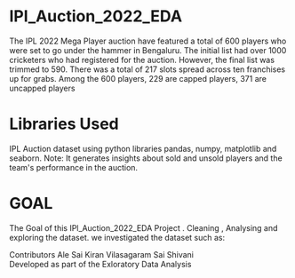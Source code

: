 # IPl_Auction_2022_EDA
 
The IPL 2022 Mega Player auction have featured a total of 600 players who were set to go under the hammer in Bengaluru. The initial list had over 1000 cricketers who had registered for the auction. However, the final list was trimmed to 590. There was a total of 217 slots spread across ten franchises up for grabs. Among the 600 players, 229 are capped players, 371 are uncapped players

# Libraries Used
IPL Auction dataset using python libraries pandas, numpy, matplotlib and seaborn.
Note: It generates insights about sold and unsold players and the team's performance in the auction.

# GOAL
The Goal of this IPl_Auction_2022_EDA Project . Cleaning , Analysing and exploring the dataset.
we investigated the dataset such as:






Contributors
Ale Sai Kiran
Vilasagaram Sai Shivani  
Developed as part of the Exloratory Data Analysis  
